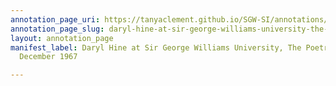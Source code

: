 ```yaml
---
annotation_page_uri: https://tanyaclement.github.io/SGW-SI/annotations/daryl-hine-at-sir-george-williams-university-the-poetry-series-1-december-1967-canvas-1-announcer.json
annotation_page_slug: daryl-hine-at-sir-george-williams-university-the-poetry-series-1-december-1967-canvas-1-announcer
layout: annotation_page
manifest_label: Daryl Hine at Sir George Williams University, The Poetry Series, 1
  December 1967

---
```

